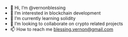 - 👋 Hi, I’m @vernonblessing
- 👀 I’m interested in blockchain development
- 🌱 I’m currently learning solidity
- 💞️ I’m looking to collaborate on crypto related projects
- 📫 How to reach me blessing.vernon@gmail.com

<!---
vernonblessing/vernonblessing is a ✨ special ✨ repository because its `README.md` (this file) appears on your GitHub profile.
You can click the Preview link to take a look at your changes.
--->
